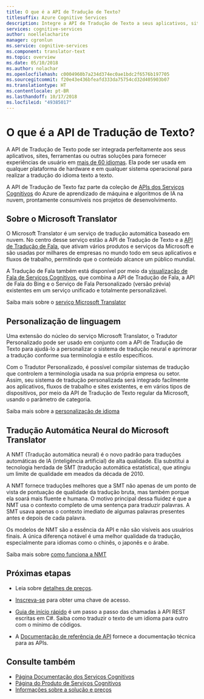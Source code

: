 ```yaml
---
title: O que é a API de Tradução de Texto?
titlesuffix: Azure Cognitive Services
description: Integre a API de Tradução de Texto a seus aplicativos, sites, ferramentas e outras soluções para fornecer experiências de usuário em vários idiomas.
services: cognitive-services
author: noellelacharite
manager: cgronlun
ms.service: cognitive-services
ms.component: translator-text
ms.topic: overview
ms.date: 05/10/2018
ms.author: nolachar
ms.openlocfilehash: c0004960b7a234d374ec0ae1bdc2f6576b197705
ms.sourcegitcommit: f20e43e436bfeafd333da75754cd32d405903b07
ms.translationtype: HT
ms.contentlocale: pt-BR
ms.lasthandoff: 10/17/2018
ms.locfileid: "49385017"
---
```

# <a name="what-is-translator-text-api"></a>O que é a API de Tradução de Texto?

A API de Tradução de Texto pode ser integrada perfeitamente aos seus aplicativos, sites, ferramentas ou outras soluções para fornecer experiências de usuário em [mais de 60 idiomas](languages.md). Ela pode ser usada em qualquer plataforma de hardware e em qualquer sistema operacional para realizar a tradução do idioma texto a texto.

A API de Tradução de Texto faz parte da coleção de [APIs dos Serviços Cognitivos](https://docs.microsoft.com/azure/#pivot=products&panel=ai) do Azure de aprendizado de máquina e algoritmos de IA na nuvem, prontamente consumíveis nos projetos de desenvolvimento.

## <a name="about-microsoft-translator"></a>Sobre o Microsoft Translator

O Microsoft Translator é um serviço de tradução automática baseado em nuvem. No centro desse serviço estão a API de Tradução de Texto e a [API de Tradução de Fala](https://docs.microsoft.com/azure/cognitive-services/speech-service/speech-translation), que ativam vários produtos e serviços da Microsoft e são usadas por milhares de empresas no mundo todo em seus aplicativos e fluxos de trabalho, permitindo que o conteúdo alcance um público mundial.

A Tradução de Fala também está disponível por meio da [visualização de Fala de Serviços Cognitivos](https://docs.microsoft.com/azure/cognitive-services/speech-service/), que combina a API de Tradução de Fala, a API de Fala do Bing e o Serviço de Fala Personalizado (versão prévia) existentes em um serviço unificado e totalmente personalizável.  

Saiba mais sobre o [serviço Microsoft Translator](https://www.microsoft.com/en-us/translator/home.aspx)

## <a name="language-customization"></a>Personalização de linguagem

Uma extensão do núcleo do serviço Microsoft Translator, o Tradutor Personalizado pode ser usado em conjunto com a API de Tradução de Texto para ajudá-lo a personalizar o sistema de tradução neural e aprimorar a tradução conforme sua terminologia e estilo específicos.

Com o Tradutor Personalizado, é possível compilar sistemas de tradução que controlem a terminologia usada na sua própria empresa ou setor. Assim, seu sistema de tradução personalizada será integrado facilmente aos aplicativos, fluxos de trabalho e sites existentes, e em vários tipos de dispositivos, por meio da API de Tradução de Texto regular da Microsoft, usando o parâmetro de categoria. 

Saiba mais sobre a [personalização de idioma](customization.md)

## <a name="microsoft-translator-neural-machine-translation"></a>Tradução Automática Neural do Microsoft Translator

A NMT (Tradução automática neural) é o novo padrão para traduções automáticas de IA (inteligência artificial) de alta qualidade. Ela substitui a tecnologia herdada de SMT (tradução automática estatística), que atingiu um limite de qualidade em meados da década de 2010.

A NMT fornece traduções melhores que a SMT não apenas de um ponto de vista de pontuação de qualidade da tradução bruta, mas também porque ela soará mais fluente e humana. O motivo principal dessa fluidez é que a NMT usa o contexto completo de uma sentença para traduzir palavras. A SMT usava apenas o contexto imediato de algumas palavras presentes antes e depois de cada palavra.

Os modelos de NMT são a essência da API e não são visíveis aos usuários finais. A única diferença notável é uma melhor qualidade da tradução, especialmente para idiomas como o chinês, o japonês e o árabe. 

Saiba mais sobre [como funciona a NMT](https://www.microsoft.com/en-us/translator/mt.aspx#nnt)

## <a name="next-steps"></a>Próximas etapas

- Leia sobre [detalhes de preços](https://azure.microsoft.com/pricing/details/cognitive-services/translator-text-api/).

- [Inscreva-se](translator-text-how-to-signup.md) para obter uma chave de acesso.

- [Guia de início rápido](quickstarts/csharp.md) é um passo a passo das chamadas à API REST escritas em C#. Saiba como traduzir o texto de um idioma para outro com o mínimo de códigos.

- A [Documentação de referência de API](https://docs.microsoft.com/azure/cognitive-services/Translator/reference/v3-0-reference) fornece a documentação técnica para as APIs.

## <a name="see-also"></a>Consulte também

- [Página Documentação dos Serviços Cognitivos](https://docs.microsoft.com/azure/#pivot=products&panel=ai)
- [Página do Produto de Serviços Cognitivos](https://azure.microsoft.com/services/cognitive-services/)
- [Informações sobre a solução e preços](https://www.microsoft.com/en-us/translator/default.aspx)
